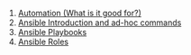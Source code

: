   1. [Automation (What is it good for?)](dpla_combine.md)
  1. [Ansible Introduction and ad-hoc commands](ansible_intro.md)
  1. [Ansible Playbooks](ansible_playbooks.md)
  1. [Ansible Roles](ansible_roles.md)
